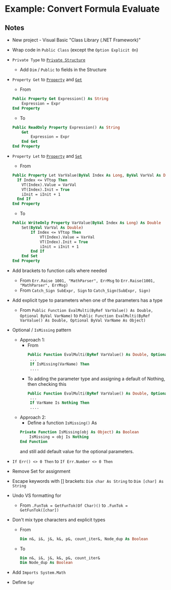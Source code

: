 # Example: Convert Formula Evaluate

## Notes
* New project - Visual Basic "Class Library (.NET Framework)"
* Wrap code in `Public Class` (except the `Option Explicit On`)
* `Private Type` to [`Private Structure`](https://docs.microsoft.com/en-us/dotnet/visual-basic/programming-guide/language-features/data-types/how-to-declare-a-structure)
  * Add `Dim` / `Public` to fields in the Structure
* `Property Get` to [`Property`](https://docs.microsoft.com/en-us/dotnet/visual-basic/language-reference/statements/property-statement) and [`Get`](https://docs.microsoft.com/en-us/dotnet/visual-basic/language-reference/statements/get-statement)
  *  From
    ```vb
    Public Property Get Expression() As String
        Expression = Expr
    End Property
    ```
  *  To
    ```vb
    Public ReadOnly Property Expression() As String
        Get
            Expression = Expr
        End Get
    End Property
    ```
* `Property Let` to [`Property`](https://docs.microsoft.com/en-us/dotnet/visual-basic/language-reference/statements/property-statement) and [`Set`](https://docs.microsoft.com/en-us/dotnet/visual-basic/language-reference/statements/set-statement) 
  *  From
    ```vb
    Public Property Let VarValue(ByVal Index As Long, ByVal VarVal As Double)
      If Index <= VTtop Then
        VT(Index).Value = VarVal
        VT(Index).Init = True
        iInit = iInit + 1
      End If
    End Property
    ```
  *  To
    ```vb
    Public WriteOnly Property VarValue(ByVal Index As Long) As Double
        Set(ByVal VarVal As Double)
            If Index <= VTtop Then
                VT(Index).Value = VarVal
                VT(Index).Init = True
                iInit = iInit + 1
            End If
        End Set
    End Property
    ```

* Add brackets to function calls where needed
  *  From `Err.Raise 1001, "MathParser", ErrMsg` to `Err.Raise(1001, "MathParser", ErrMsg)`
  *  From `Catch_Sign SubExpr, Sign` to `Catch_Sign(SubExpr, Sign)`

* Add explicit type to parameters when one of the parameters has a type
  * From `Public Function EvalMulti(ByRef VarValue() As Double, Optional ByVal VarName)` to `Public Function EvalMulti(ByRef VarValue() As Double, Optional ByVal VarName As Object)`

* Optional / `IsMissing` pattern
  * Approach 1:
    * From 
      ```vb
      Public Function EvalMulti(ByRef VarValue() As Double, Optional ByVal VarName)
       ...
       If IsMissing(VarName) Then
       ....
      ```
    * To adding the parameter type and assigning a default of Nothing, then checking this
      ```vb
      Public Function EvalMulti(ByRef VarValue() As Double, Optional ByVal VarName As Object = Nothing)
       ...
       If VarName Is Nothing Then
       ....
      ```
  * Approach 2:
    * Define a function `IsMissing()` As
    ```vb
    Private Function IsMissing(obj As Object) As Boolean
        IsMissing = obj Is Nothing
    End Function
    ```
    and still add default value for the optional parameters.

* `If Err() <> 0 Then` to `If Err.Number <> 0 Then`

* Remove Set for assignment

* Escape keywords with [] brackets: `Dim char As String`  to `Dim [char] As String`

* Undo VS formatting for 
  * From `.FunTok = GetFunTok(Of Char)()` to `.FunTok = GetFunTok([char])`

* Don't mix type characters and explicit types
  * From 
    ```vb
    Dim n&, i&, j&, k&, p&, count_iter&, Node_dup As Boolean
    ```
  * To 
    ```vb
    Dim n&, i&, j&, k&, p&, count_iter&
    Dim Node_dup As Boolean
    ```
* Add `Imports System.Math`

* Define `Sqr`

